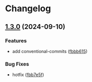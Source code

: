 # Changelog

## [1.3.0](https://github.com/eeaton/document-processing-and-understanding/compare/1.2.1...v1.3.0) (2024-09-10)


### Features

* add conventional-commits ([fbbb615](https://github.com/eeaton/document-processing-and-understanding/commit/fbbb615407425ec08d9e7097ce5ca053450da132))


### Bug Fixes

* hotfix ([fbb7e5f](https://github.com/eeaton/document-processing-and-understanding/commit/fbb7e5f14125fa28c68a10b09b81005d86cffbbc))
